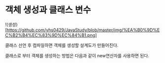 # 객체 생성과 클래스 변수

!(생성)[https://github.com/yhs0429/JavaStudy/blob/master/img/%EA%B0%9D%EC%B2%B4%EC%83%9D%EC%84%B1.png]

클래스 선언 후 컴파일하면 객체를 생성할 설계도가 만들어진다.

클래스로 부터 객체를 생성하는 방법은 다음과 같이 new연산자를 사용하면 된다.